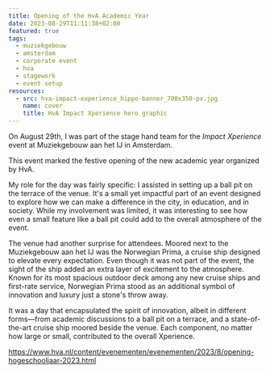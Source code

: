```yaml
---
title: Opening of the HvA Academic Year
date: 2023-08-29T11:11:38+02:00
featured: true
tags:
  - muziekgebouw
  - amsterdam
  - corporate event
  - hva
  - stagework
  - event setup
resources:
  - src: hva-impact-experience_hippo-banner_700x350-px.jpg
    name: cover
    title: HvA Impact Xperience hero graphic
---
```

On August 29th, I was part of the stage hand team for the _Impact Xperience_ event at Muziekgebouw aan het IJ in Amsterdam.
<!--more-->
This event marked the festive opening of the new academic year organized by HvA.

My role for the day was fairly specific: I assisted in setting up a ball pit on the terrace of the venue. It's a small yet impactful part of an event designed to explore how we can make a difference in the city, in education, and in society. While my involvement was limited, it was interesting to see how even a small feature like a ball pit could add to the overall atmosphere of the event.

The venue had another surprise for attendees. Moored next to the Muziekgebouw aan het IJ was the Norwegian Prima, a cruise ship designed to elevate every expectation. Even though it was not part of the event, the sight of the ship added an extra layer of excitement to the atmosphere. Known for its most spacious outdoor deck among any new cruise ships and first-rate service, Norwegian Prima stood as an additional symbol of innovation and luxury just a stone's throw away.

It was a day that encapsulated the spirit of innovation, albeit in different forms—from academic discussions to a ball pit on a terrace, and a state-of-the-art cruise ship moored beside the venue. Each component, no matter how large or small, contributed to the overall Xperience.

<https://www.hva.nl/content/evenementen/evenementen/2023/8/opening-hogeschooljaar-2023.html>